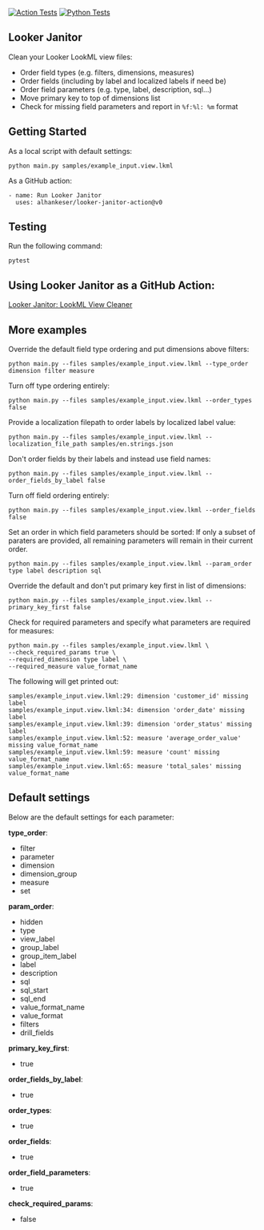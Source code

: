 [![Action Tests](https://github.com/alhankeser/looker-janitor/actions/workflows/action_tests.yml/badge.svg)](https://github.com/alhankeser/looker-janitor/actions/workflows/action_tests.yml) [![Python Tests](https://github.com/alhankeser/looker-janitor/actions/workflows/tests.yml/badge.svg)](https://github.com/alhankeser/looker-janitor/actions/workflows/tests.yml)

## Looker Janitor
Clean your Looker LookML view files:
- Order field types (e.g. filters, dimensions, measures)
- Order fields (including by label and localized labels if need be)
- Order field parameters (e.g. type, label, description, sql...)
- Move primary key to top of dimensions list
- Check for missing field parameters and report in `%f:%l: %m` format

## Getting Started

As a local script with default settings:
```shell
python main.py samples/example_input.view.lkml
```

As a GitHub action:
```shell
- name: Run Looker Janitor
  uses: alhankeser/looker-janitor-action@v0
```

## Testing

Run the following command:
```
pytest
```

## Using Looker Janitor as a GitHub Action:
[Looker Janitor: LookML View Cleaner](https://github.com/marketplace/actions/looker-janitor-lookml-view-cleaner)

## More examples

Override the default field type ordering and put dimensions above filters:
```shell
python main.py --files samples/example_input.view.lkml --type_order dimension filter measure 
```

Turn off type ordering entirely:
```shell
python main.py --files samples/example_input.view.lkml --order_types false
```

Provide a localization filepath to order labels by localized label value:
```shell
python main.py --files samples/example_input.view.lkml --localization_file_path samples/en.strings.json
```

Don't order fields by their labels and instead use field names:
```shell
python main.py --files samples/example_input.view.lkml --order_fields_by_label false
```

Turn off field ordering entirely:
```shell
python main.py --files samples/example_input.view.lkml --order_fields false
```

Set an order in which field parameters should be sorted:
If only a subset of paraters are provided, all remaining parameters will remain in their current order.
```shell
python main.py --files samples/example_input.view.lkml --param_order type label description sql
```

Override the default and don't put primary key first in list of dimensions:
```shell
python main.py --files samples/example_input.view.lkml --primary_key_first false  
```

Check for required parameters and specify what parameters are required for measures:
```shell
python main.py --files samples/example_input.view.lkml \
--check_required_params true \
--required_dimension type label \
--required_measure value_format_name
```
The following will get printed out:
```
samples/example_input.view.lkml:29: dimension 'customer_id' missing label
samples/example_input.view.lkml:34: dimension 'order_date' missing label
samples/example_input.view.lkml:39: dimension 'order_status' missing label
samples/example_input.view.lkml:52: measure 'average_order_value' missing value_format_name
samples/example_input.view.lkml:59: measure 'count' missing value_format_name
samples/example_input.view.lkml:65: measure 'total_sales' missing value_format_name
```

## Default settings

Below are the default settings for each parameter:

**type_order**:
- filter
- parameter
- dimension
- dimension_group
- measure
- set

**param_order**:
- hidden
- type
- view_label
- group_label
- group_item_label
- label
- description
- sql
- sql_start
- sql_end
- value_format_name
- value_format
- filters
- drill_fields

**primary_key_first**:
- true

**order_fields_by_label**:
- true

**order_types**:
- true

**order_fields**:
- true

**order_field_parameters**:
- true

**check_required_params**:
- false

